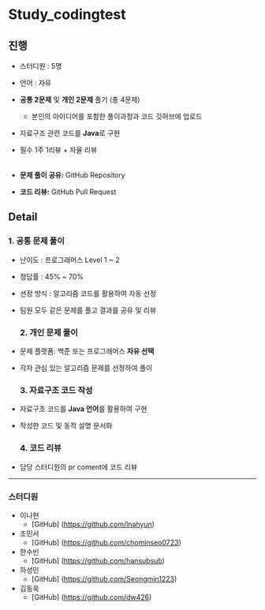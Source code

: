 # Study_codingtest

## 진행
- 스터디원 : 5명
- 언어 : 자유
- **공통 2문제** 및 **개인 2문제** 풀기 (총 4문제)
  - 본인의 아이디어를 포함한 풀이과정과 코드 깃허브에 업로드
- 자료구조 관련 코드를 **Java**로 구현
- 필수 1주 1리뷰 + 자율 리뷰 <br> <br>

- **문제 풀이 공유:** GitHub Repository
- **코드 리뷰:** GitHub Pull Request

## Detail
  ### 1. 공통 문제 풀이
- 난이도 : 프로그래머스 Level 1 ~ 2
- 정답률 : 45% ~ 70%
- 선정 방식 : 알고리즘 코드를 활용하여 자동 선정
- 팀원 모두 같은 문제를 풀고 결과를 공유 및 리뷰

  ### 2. 개인 문제 풀이
- 문제 플랫폼: 백준 또는 프로그래머스 **자유 선택**
- 각자 관심 있는 알고리즘 문제를 선정하여 풀이

  ### 3. 자료구조 코드 작성
- 자료구조 코드를 **Java 언어**를 활용하여 구현
- 작성한 코드 및 동작 설명 문서화

  ### 4. 코드 리뷰
- 담당 스터디원의 pr coment에 코드 리뷰

---

### 스터디원
- 이나현 
  - [GitHub] (https://github.com/lnahyun) 
- 조민서
  - [GitHub] (https://github.com/chominseo0723)
- 한수빈
  - [GitHub] (https://github.com/hansubsub)
- 하성민
  - [GitHub] (https://github.com/Seongmin1223)
- 김동욱
  - [GitHub] (https://github.com/dw426)

